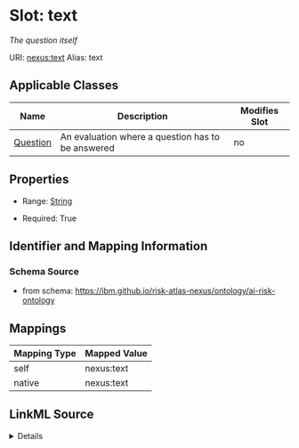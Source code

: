 

# Slot: text


_The question itself_





URI: [nexus:text](https://ibm.github.io/risk-atlas-nexus/ontology/text)
Alias: text

<!-- no inheritance hierarchy -->





## Applicable Classes

| Name | Description | Modifies Slot |
| --- | --- | --- |
| [Question](Question.md) | An evaluation where a question has to be answered |  no  |







## Properties

* Range: [String](String.md)

* Required: True





## Identifier and Mapping Information







### Schema Source


* from schema: https://ibm.github.io/risk-atlas-nexus/ontology/ai-risk-ontology




## Mappings

| Mapping Type | Mapped Value |
| ---  | ---  |
| self | nexus:text |
| native | nexus:text |




## LinkML Source

<details>
```yaml
name: text
description: The question itself
from_schema: https://ibm.github.io/risk-atlas-nexus/ontology/ai-risk-ontology
rank: 1000
alias: text
owner: Question
domain_of:
- Question
range: string
required: true

```
</details>
